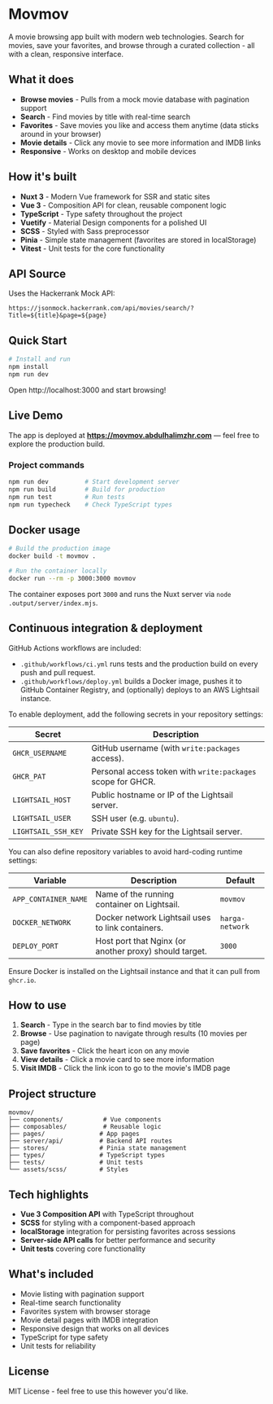 # Movmov

A movie browsing app built with modern web technologies. Search for movies, save your favorites, and browse through a curated collection - all with a clean, responsive interface.

## What it does

- **Browse movies** - Pulls from a mock movie database with pagination support
- **Search** - Find movies by title with real-time search
- **Favorites** - Save movies you like and access them anytime (data sticks around in your browser)
- **Movie details** - Click any movie to see more information and IMDB links
- **Responsive** - Works on desktop and mobile devices

## How it's built

- **Nuxt 3** - Modern Vue framework for SSR and static sites
- **Vue 3** - Composition API for clean, reusable component logic
- **TypeScript** - Type safety throughout the project
- **Vuetify** - Material Design components for a polished UI
- **SCSS** - Styled with Sass preprocessor
- **Pinia** - Simple state management (favorites are stored in localStorage)
- **Vitest** - Unit tests for the core functionality

## API Source

Uses the Hackerrank Mock API:
```
https://jsonmock.hackerrank.com/api/movies/search/?Title=${title}&page=${page}
```

## Quick Start

```bash
# Install and run
npm install
npm run dev
```

Open http://localhost:3000 and start browsing!

## Live Demo

The app is deployed at **https://movmov.abdulhalimzhr.com** — feel free to explore the production build.

### Project commands

```bash
npm run dev          # Start development server
npm run build        # Build for production
npm run test         # Run tests
npm run typecheck    # Check TypeScript types
```

## Docker usage

```bash
# Build the production image
docker build -t movmov .

# Run the container locally
docker run --rm -p 3000:3000 movmov
```

The container exposes port `3000` and runs the Nuxt server via `node .output/server/index.mjs`.

## Continuous integration & deployment

GitHub Actions workflows are included:

- `.github/workflows/ci.yml` runs tests and the production build on every push and pull request.
- `.github/workflows/deploy.yml` builds a Docker image, pushes it to GitHub Container Registry, and (optionally) deploys to an AWS Lightsail instance.

To enable deployment, add the following secrets in your repository settings:

| Secret | Description |
| ------ | ----------- |
| `GHCR_USERNAME` | GitHub username (with `write:packages` access). |
| `GHCR_PAT` | Personal access token with `write:packages` scope for GHCR. |
| `LIGHTSAIL_HOST` | Public hostname or IP of the Lightsail server. |
| `LIGHTSAIL_USER` | SSH user (e.g. `ubuntu`). |
| `LIGHTSAIL_SSH_KEY` | Private SSH key for the Lightsail server. |
You can also define repository variables to avoid hard-coding runtime settings:

| Variable | Description | Default |
| -------- | ----------- | ------- |
| `APP_CONTAINER_NAME` | Name of the running container on Lightsail. | `movmov` |
| `DOCKER_NETWORK` | Docker network Lightsail uses to link containers. | `harga-network` |
| `DEPLOY_PORT` | Host port that Nginx (or another proxy) should target. | `3000` |

Ensure Docker is installed on the Lightsail instance and that it can pull from `ghcr.io`.

## How to use

1. **Search** - Type in the search bar to find movies by title
2. **Browse** - Use pagination to navigate through results (10 movies per page)
3. **Save favorites** - Click the heart icon on any movie
4. **View details** - Click a movie card to see more information
5. **Visit IMDB** - Click the link icon to go to the movie's IMDB page

## Project structure

```
movmov/
├── components/           # Vue components
├── composables/          # Reusable logic
├── pages/               # App pages
├── server/api/          # Backend API routes
├── stores/              # Pinia state management
├── types/               # TypeScript types
├── tests/               # Unit tests
└── assets/scss/         # Styles
```

## Tech highlights

- **Vue 3 Composition API** with TypeScript throughout
- **SCSS** for styling with a component-based approach
- **localStorage** integration for persisting favorites across sessions
- **Server-side API calls** for better performance and security
- **Unit tests** covering core functionality

## What's included

- Movie listing with pagination support
- Real-time search functionality
- Favorites system with browser storage
- Movie detail pages with IMDB integration
- Responsive design that works on all devices
- TypeScript for type safety
- Unit tests for reliability

## License

MIT License - feel free to use this however you'd like.
